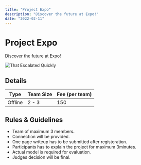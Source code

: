 ```yaml
---
title: "Project Expo"
description: "Discover the future at Expo!"
date: "2022-02-11"
---
```


# Project Expo

Discover the future at Expo!

<img src="/posters/7.png" alt="That Escalated Quickly" class="w-full lg:w-96 mx-auto object-cover" />

## Details

| Type    | Team Size | Fee (per team) |
| ------- | --------- | -------------- |
| Offline | 2 - 3     | 150            |

## Rules & Guidelines

-   Team of maximum 3 members.
-   Connection will be provided.
-   One page writeup has to be submitted after registeration.
-   Participants has to explain the project for maximum 3minutes.
-   Actual model is required for evaluation.
-   Judges decision will be final.
